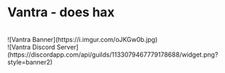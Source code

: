 # Vantra - does hax
<br>
![Vantra Banner](https://i.imgur.com/oJKGw0b.jpg)
<br>
![Vantra Discord Server](https://discordapp.com/api/guilds/1133079467779178688/widget.png?style=banner2)
